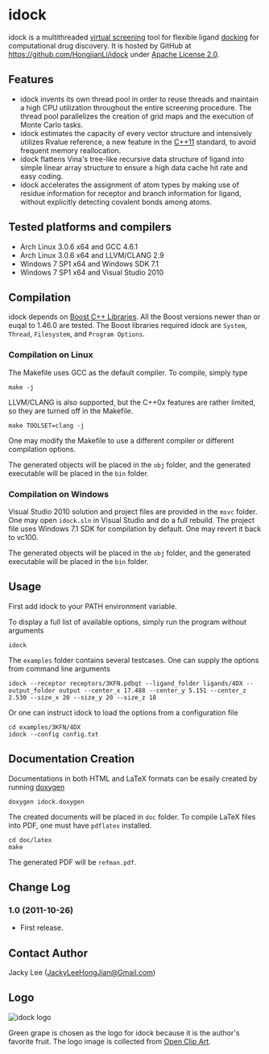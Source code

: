 idock
=====

idock is a multithreaded [virtual screening] tool for flexible ligand [docking] for computational drug discovery. It is hosted by GitHub at https://github.com/HongjianLi/idock under [Apache License 2.0].


Features
--------

* idock invents its own thread pool in order to reuse threads and maintain a high CPU utilization throughout the entire screening procedure. The thread pool parallelizes the creation of grid maps and the execution of Monte Carlo tasks.
* idock estimates the capacity of every vector structure and intensively utilizes Rvalue reference, a new feature in the [C++11] standard, to avoid frequent memory reallocation.
* idock flattens Vina's tree-like recursive data structure of ligand into simple linear array structure to ensure a high data cache hit rate and easy coding.
* idock accelerates the assignment of atom types by making use of residue information for receptor and branch information for ligand, without explicitly detecting covalent bonds among atoms.


Tested platforms and compilers
------------------------------

* Arch Linux 3.0.6 x64 and GCC 4.6.1
* Arch Linux 3.0.6 x64 and LLVM/CLANG 2.9
* Windows 7 SP1 x64 and Windows SDK 7.1
* Windows 7 SP1 x64 and Visual Studio 2010


Compilation
-----------

idock depends on [Boost C++ Libraries]. All the Boost versions newer than or euqal to 1.46.0 are tested. The Boost libraries required idock are `System`, `Thread`, `Filesystem`, and `Program Options`.

### Compilation on Linux

The Makefile uses GCC as the default compiler. To compile, simply type

    make -j

LLVM/CLANG is also supported, but the C++0x features are rather limited, so they are turned off in the Makefile.

    make TOOLSET=clang -j

One may modify the Makefile to use a different compiler or different compilation options.

The generated objects will be placed in the `obj` folder, and the generated executable will be placed in the `bin` folder.

### Compilation on Windows

Visual Studio 2010 solution and project files are provided in the `msvc` folder. One may open `idock.sln` in Visual Studio and do a full rebuild. The project file uses Windows 7.1 SDK for compilation by default. One may revert it back to vc100.

The generated objects will be placed in the `obj` folder, and the generated executable will be placed in the `bin` folder.


Usage
-----

First add idock to your PATH environment variable.

To display a full list of available options, simply run the program without arguments

    idock

The `examples` folder contains several testcases. One can supply the options from command line arguments

    idock --receptor receptors/3KFN.pdbqt --ligand_folder ligands/4DX --output_folder output --center_x 17.488 --center_y 5.151 --center_z 2.530 --size_x 20 --size_y 20 --size_z 18

Or one can instruct idock to load the options from a configuration file

    cd examples/3KFN/4DX
    idock --config config.txt


Documentation Creation
----------------------

Documentations in both HTML and LaTeX formats can be esaily created by running [doxygen]

    doxygen idock.doxygen

The created documents will be placed in `doc` folder. To compile LaTeX files into PDF, one must have `pdflatex` installed.

    cd doc/latex
    make

The generated PDF will be `refman.pdf`.


Change Log
----------

### 1.0 (2011-10-26)

* First release.


Contact Author
--------------

Jacky Lee (JackyLeeHongJian@Gmail.com)


Logo
----

![idock logo](https://github.com/HongjianLi/idock/raw/master/logo.png)

Green grape is chosen as the logo for idock because it is the author's favorite fruit. The logo image is collected from [Open Clip Art].


[virtual screening]: http://en.wikipedia.org/wiki/Virtual_screening
[docking]: http://en.wikipedia.org/wiki/Docking_(molecular)
[Apache License 2.0]: http://www.apache.org/licenses/LICENSE-2.0.html
[C++11]: http://en.wikipedia.org/wiki/C++11
[Boost C++ Libraries]: http://www.boost.org
[doxygen]: http://www.doxygen.org
[Open Clip Art]: http://www.openclipart.org

